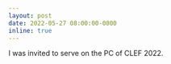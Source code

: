 ```yaml
---
layout: post
date: 2022-05-27 08:00:00-0800
inline: true
---
```


I was invited to serve on the PC of CLEF 2022.
